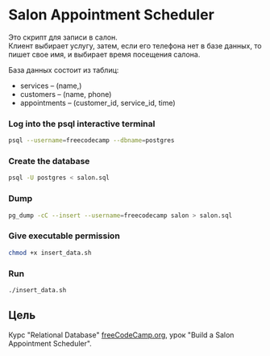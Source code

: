 # Salon Appointment Scheduler

Это скрипт для записи в салон.\
Клиент выбирает услугу, затем, если его телефона нет в базе данных, то пишет свое имя, и выбирает время посещения салона.

База данных состоит из таблиц:

* services – (name,)
* customers – (name, phone)
* appointments – (customer_id, service_id, time)


### Log into the psql interactive terminal 

```sh
psql --username=freecodecamp --dbname=postgres
```

### Create the database

```sh
psql -U postgres < salon.sql
```

### Dump

```sh
pg_dump -cC --insert --username=freecodecamp salon > salon.sql
```

### Give executable permission

```sh
chmod +x insert_data.sh
```

### Run

```sh
./insert_data.sh
```


## Цель

Курс "Relational Database" [freeCodeCamp.org](https://www.freecodecamp.org/learn/relational-database/), урок "Build a Salon Appointment Scheduler".
